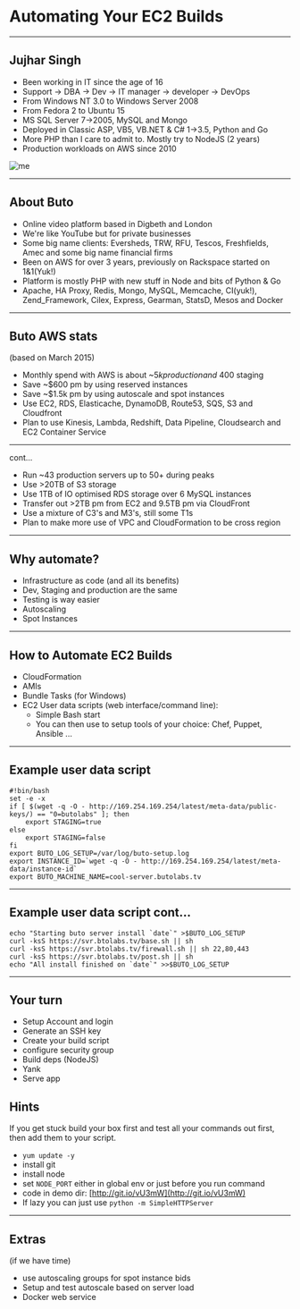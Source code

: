 # Automating Your EC2 Builds

***

## Jujhar Singh

- Been working in IT since the age of 16
- Support -> DBA -> Dev -> IT manager -> developer -> DevOps
- From Windows NT 3.0 to Windows Server 2008
- From Fedora 2 to Ubuntu 15
- MS SQL Server 7->2005, MySQL and Mongo
- Deployed in Classic ASP, VB5, VB.NET & C# 1->3.5, Python and Go
- More PHP than I care to admit to. Mostly try to NodeJS (2 years)
- Production workloads on AWS since 2010

![me](https://dl.dropboxusercontent.com/u/12448/Jujhar.png)
***

## About Buto

- Online video platform based in Digbeth and London
- We're like YouTube but for private businesses
- Some big name clients: Eversheds, TRW, RFU, Tescos, Freshfields, Amec and some big name financial firms
- Been on AWS for over 3 years, previously on Rackspace started on 1&1(Yuk!)
- Platform is mostly PHP with new stuff in Node and bits of Python & Go
- Apache, HA Proxy, Redis, Mongo, MySQL, Memcache, CI(yuk!), Zend_Framework, Cilex, Express, Gearman, StatsD, Mesos and Docker

***

## Buto AWS stats
(based on March 2015)
- Monthly spend with AWS is about ~$5k production and ~$400 staging
- Save ~$600 pm by using reserved instances
- Save ~$1.5k pm by using autoscale and spot instances
- Use EC2, RDS, Elasticache, DynamoDB, Route53, SQS, S3 and Cloudfront
- Plan to use Kinesis, Lambda, Redshift, Data Pipeline, Cloudsearch and EC2 Container Service

***
cont...
- Run ~43 production servers up to 50+ during peaks
- Use >20TB of S3 storage
- Use 1TB of IO optimised RDS storage over 6 MySQL instances
- Transfer out >2TB pm from EC2 and 9.5TB pm via CloudFront
- Use a mixture of C3's and M3's, still some T1s
- Plan to make more use of VPC and CloudFormation to be cross region


***

## Why automate?

- Infrastructure as code (and all its benefits)
- Dev, Staging and production are the same
- Testing is way easier
- Autoscaling
- Spot Instances

***

## How to Automate EC2 Builds

- CloudFormation
- AMIs
- Bundle Tasks (for Windows)
- EC2 User data scripts (web interface/command line):
  - Simple Bash start
  - You can then use to setup tools of your choice: Chef, Puppet, Ansible ...

***

## Example user data script

```
#!bin/bash
set -e -x
if [ $(wget -q -O - http://169.254.169.254/latest/meta-data/public-keys/) == "0=butolabs" ]; then
    export STAGING=true
else
    export STAGING=false
fi
export BUTO_LOG_SETUP=/var/log/buto-setup.log
export INSTANCE_ID=`wget -q -O - http://169.254.169.254/latest/meta-data/instance-id`
export BUTO_MACHINE_NAME=cool-server.butolabs.tv
```

***
## Example user data script cont...

```
echo "Starting buto server install `date`" >$BUTO_LOG_SETUP
curl -ksS https://svr.btolabs.tv/base.sh || sh
curl -ksS https://svr.btolabs.tv/firewall.sh || sh 22,80,443
curl -ksS https://svr.btolabs.tv/post.sh || sh
echo "All install finished on `date`" >>$BUTO_LOG_SETUP
```

***

## Your turn

- Setup Account and login
- Generate an SSH key
- Create your build script
- configure security group
- Build deps (NodeJS)
- Yank
- Serve app

## Hints

If you get stuck build your box first and test all your commands out first, then add them to your script.
- `yum update -y`
- install git
- install node
- set `NODE_PORT` either in global env or just before you run command
- code in demo dir: [http://git.io/vU3mW](http://git.io/vU3mW)
- If lazy you can just use `python -m SimpleHTTPServer`
***

## Extras
(if we have time)
- use autoscaling groups for spot instance bids
- Setup and test autoscale based on server load
- Docker web service